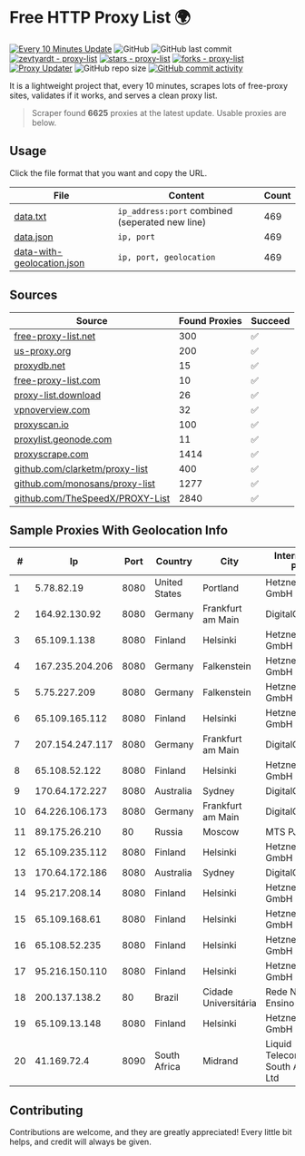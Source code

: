 
# Free HTTP Proxy List 🌍

[![Every 10 Minutes Update](https://github.com/mertguvencli/http-proxy-list/actions/workflows/main.yml/badge.svg?branch=main)](https://github.com/mertguvencli/http-proxy-list/actions/workflows/main.yml)
![GitHub](https://img.shields.io/github/license/mertguvencli/http-proxy-list)
![GitHub last commit](https://img.shields.io/github/last-commit/mertguvencli/http-proxy-list)
[![zevtyardt - proxy-list](https://img.shields.io/static/v1?label=zevtyardt&message=proxy-list&color=blue&logo=github)](https://github.com/zevtyardt/proxy-list "Go to GitHub repo")
[![stars - proxy-list](https://img.shields.io/github/stars/zevtyardt/proxy-list?style=social)](https://github.com/zevtyardt/proxy-list)
[![forks - proxy-list](https://img.shields.io/github/forks/zevtyardt/proxy-list?style=social)](https://github.com/zevtyardt/proxy-list)
[![Proxy Updater](https://github.com/zevtyardt/proxy-list/workflows/Proxy%20Updater/badge.svg)](https://github.com/zevtyardt/proxy-list/actions?query=workflow:"Proxy+Updater")
![GitHub repo size](https://img.shields.io/github/repo-size/zevtyardt/proxy-list)
[![GitHub commit activity](https://img.shields.io/github/commit-activity/m/zevtyardt/proxy-list?logo=commits)](https://github.com/zevtyardt/proxy-list/commits/main)

It is a lightweight project that, every 10 minutes, scrapes lots of free-proxy sites, validates if it works, and serves a clean proxy list.

> Scraper found **6625** proxies at the latest update. Usable proxies are below.

## Usage

Click the file format that you want and copy the URL.

|File|Content|Count|
|----|-------|-----|
|[data.txt](https://raw.githubusercontent.com/mertguvencli/http-proxy-list/main/proxy-list/data.txt)|`ip_address:port` combined (seperated new line)|469|
|[data.json](https://raw.githubusercontent.com/mertguvencli/http-proxy-list/main/proxy-list/data.json)|`ip, port`|469|
|[data-with-geolocation.json](https://raw.githubusercontent.com/mertguvencli/http-proxy-list/main/proxy-list/data-with-geolocation.json)|`ip, port, geolocation`|469|

## Sources

|Source|Found Proxies|Succeed|
|------|-------------|-------|
|[free-proxy-list.net](https://free-proxy-list.net)|300|✅|
|[us-proxy.org](https://www.us-proxy.org)|200|✅|
|[proxydb.net](http://proxydb.net)|15|✅|
|[free-proxy-list.com](https://free-proxy-list.com/?page=&port=&type%5B%5D=http&type%5B%5D=https&up_time=0&search=Search)|10|✅|
|[proxy-list.download](https://www.proxy-list.download/HTTP)|26|✅|
|[vpnoverview.com](https://vpnoverview.com/privacy/anonymous-browsing/free-proxy-servers)|32|✅|
|[proxyscan.io](https://www.proxyscan.io)|100|✅|
|[proxylist.geonode.com](https://proxylist.geonode.com/api/proxy-list?limit=300&page=1&sort_by=lastChecked&sort_type=desc&protocols=http,https)|11|✅|
|[proxyscrape.com](https://api.proxyscrape.com/v2/?request=displayproxies&protocol=http&timeout=10000&country=all&ssl=all&anonymity=all)|1414|✅|
|[github.com/clarketm/proxy-list](https://raw.githubusercontent.com/clarketm/proxy-list/master/proxy-list-raw.txt)|400|✅|
|[github.com/monosans/proxy-list](https://raw.githubusercontent.com/monosans/proxy-list/main/proxies/http.txt)|1277|✅|
|[github.com/TheSpeedX/PROXY-List](https://raw.githubusercontent.com/TheSpeedX/PROXY-List/master/http.txt)|2840|✅|


## Sample Proxies With Geolocation Info

|#|Ip|Port|Country|City|Internet Service Provider|
|-|--|----|-------|----|-------------------------|
|1|5.78.82.19|8080|United States|Portland|Hetzner Online GmbH|
|2|164.92.130.92|8080|Germany|Frankfurt am Main|DigitalOcean, LLC|
|3|65.109.1.138|8080|Finland|Helsinki|Hetzner Online GmbH|
|4|167.235.204.206|8080|Germany|Falkenstein|Hetzner Online GmbH|
|5|5.75.227.209|8080|Germany|Falkenstein|Hetzner Online GmbH|
|6|65.109.165.112|8080|Finland|Helsinki|Hetzner Online GmbH|
|7|207.154.247.117|8080|Germany|Frankfurt am Main|DigitalOcean, LLC|
|8|65.108.52.122|8080|Finland|Helsinki|Hetzner Online GmbH|
|9|170.64.172.227|8080|Australia|Sydney|DigitalOcean, LLC|
|10|64.226.106.173|8080|Germany|Frankfurt am Main|DigitalOcean, LLC|
|11|89.175.26.210|80|Russia|Moscow|MTS PJSC|
|12|65.109.235.112|8080|Finland|Helsinki|Hetzner Online GmbH|
|13|170.64.172.186|8080|Australia|Sydney|DigitalOcean, LLC|
|14|95.217.208.14|8080|Finland|Helsinki|Hetzner Online GmbH|
|15|65.109.168.61|8080|Finland|Helsinki|Hetzner Online GmbH|
|16|65.108.52.235|8080|Finland|Helsinki|Hetzner Online GmbH|
|17|95.216.150.110|8080|Finland|Helsinki|Hetzner Online GmbH|
|18|200.137.138.2|80|Brazil|Cidade Universitária|Rede Nacional de Ensino e Pesquisa|
|19|65.109.13.148|8080|Finland|Helsinki|Hetzner Online GmbH|
|20|41.169.72.4|8090|South Africa|Midrand|Liquid Telecommunications South Africa (Pty) Ltd|



## Contributing

Contributions are welcome, and they are greatly appreciated! Every
little bit helps, and credit will always be given.

